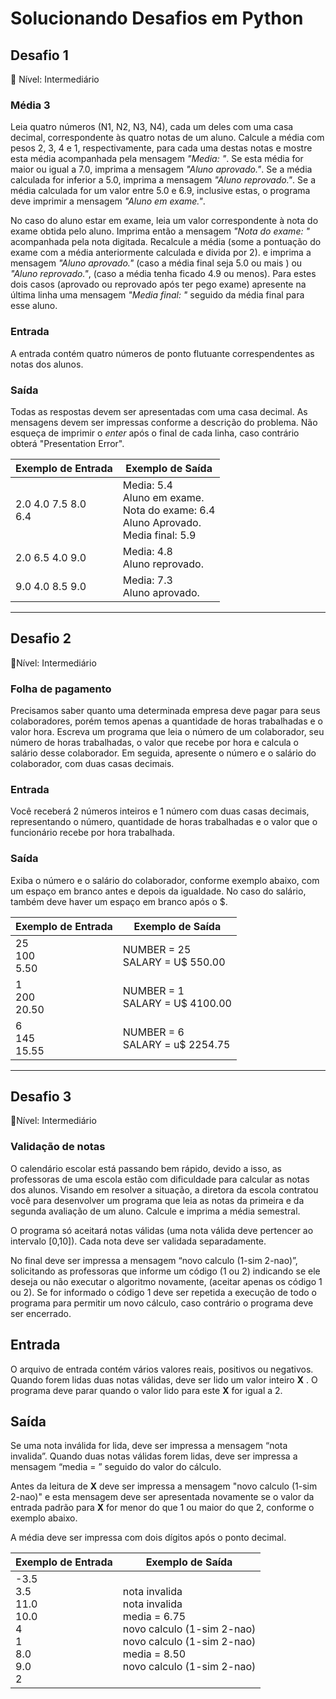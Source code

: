 # Solucionando Desafios em Python



## Desafio 1

🔴  Nível: Intermediário

### Média 3

Leia quatro números (N1, N2, N3, N4), cada um deles com uma casa decimal, correspondente às quatro notas de um aluno. Calcule a média com pesos 2, 3, 4 e 1, respectivamente, para cada uma destas notas e mostre esta média acompanhada pela mensagem *"Media: "*. Se esta média for maior ou igual a 7.0, imprima a mensagem *"Aluno aprovado."*. Se a média calculada for inferior a 5.0, imprima a mensagem *"Aluno reprovado."*. Se a média calculada for um valor entre 5.0 e 6.9, inclusive estas, o programa deve imprimir a mensagem *"Aluno em exame."*.

No caso do aluno estar em exame, leia um valor correspondente à nota do exame obtida pelo aluno. Imprima então a mensagem *"Nota do exame: "* acompanhada pela nota digitada. Recalcule a média (some a pontuação do exame com a média anteriormente calculada e divida por 2). e imprima a mensagem *"Aluno aprovado."* (caso a média final seja 5.0 ou mais ) ou *"Aluno reprovado."*, (caso a média tenha ficado 4.9 ou menos). Para estes dois casos (aprovado ou reprovado após ter pego exame) apresente na última linha uma mensagem *"Media final: "* seguido da média final para esse aluno.

### Entrada

A entrada contém quatro números de ponto flutuante correspendentes as notas dos alunos.

### Saída

Todas as respostas devem ser apresentadas com uma casa decimal. As mensagens devem ser impressas conforme a descrição do problema. Não esqueça de imprimir o *enter* após o final de cada linha, caso contrário obterá "Presentation Error".



| Exemplo de Entrada       | Exemplo de Saída                                             |
| ------------------------ | ------------------------------------------------------------ |
| 2.0 4.0 7.5 8.0<br />6.4 | Media: 5.4<br />Aluno em exame.<br />Nota do exame: 6.4<br />Aluno Aprovado.<br />Media final: 5.9 |
| 2.0 6.5 4.0 9.0          | Media: 4.8<br />Aluno reprovado.                             |
| 9.0 4.0 8.5 9.0          | Media: 7.3<br />Aluno aprovado.                              |



-------------------



## Desafio 2

:red_circle:Nível: Intermediário

### Folha de pagamento

Precisamos saber quanto uma determinada empresa deve pagar para seus colaboradores, porém temos apenas a quantidade de horas trabalhadas e o valor hora. Escreva um programa que leia o número de um colaborador, seu número de horas trabalhadas, o valor que recebe por hora e calcula o salário desse colaborador. Em seguida, apresente o número e o salário do colaborador, com duas casas decimais.

### Entrada

Você receberá 2 números inteiros e 1 número com duas casas decimais, representando o número, quantidade de horas trabalhadas e o valor que o funcionário recebe por hora trabalhada.

### Saída

Exiba o número e o salário do colaborador, conforme exemplo abaixo, com um espaço em branco antes e depois da igualdade. No caso do salário, também deve haver um espaço em branco após o $.

| Exemplo de Entrada    | Exemplo de Saída                    |
| --------------------- | ----------------------------------- |
| 25<br />100<br />5.50 | NUMBER = 25<br />SALARY = U$ 550.00 |
| 1<br />200<br />20.50 | NUMBER = 1<br />SALARY = U$ 4100.00 |
| 6<br />145<br />15.55 | NUMBER = 6<br />SALARY = u$ 2254.75 |

----------------



## Desafio 3

:red_circle:Nível: Intermediário

### Validação de notas

O calendário escolar está passando bem rápido, devido a isso, as professoras de uma escola estão com dificuldade para calcular as notas dos alunos. Visando em resolver a situação, a diretora da escola contratou você para desenvolver um programa que leia as notas da primeira e da segunda avaliação de um aluno. Calcule e imprima a média semestral.

O programa só aceitará notas válidas (uma nota válida deve pertencer ao intervalo [0,10]). Cada nota deve ser validada separadamente.

No final deve ser impressa a mensagem “novo calculo (1-sim 2-nao)”, solicitando as professoras que informe um código (1 ou 2) indicando se ele deseja ou não executar o algoritmo novamente, (aceitar apenas os código 1 ou 2). Se for informado o código 1 deve ser repetida a execução de todo o programa para permitir um novo cálculo, caso contrário o programa deve ser encerrado.

## Entrada

O arquivo de entrada contém vários valores reais, positivos ou negativos. Quando forem lidas duas notas válidas, deve ser lido um valor inteiro **X** . O programa deve parar quando o valor lido para este **X** for igual a 2.

## Saída

Se uma nota inválida for lida, deve ser impressa a mensagem “nota invalida”. Quando duas notas válidas forem lidas, deve ser impressa a mensagem “media = ” seguido do valor do cálculo.

Antes da leitura de **X** deve ser impressa a mensagem "novo calculo (1-sim 2-nao)" e esta mensagem deve ser apresentada novamente se o valor da entrada padrão para **X** for menor do que 1 ou maior do que 2, conforme o exemplo abaixo.

A média deve ser impressa com dois dígitos após o ponto decimal.

| Exemplo de Entrada                                           | Exemplo de Saída                                             |
| ------------------------------------------------------------ | ------------------------------------------------------------ |
| -3.5<br />3.5<br />11.0<br />10.0<br />4<br />1<br />8.0<br />9.0<br />2 | nota invalida<br />nota invalida<br />media = 6.75<br />novo calculo (1-sim 2-nao)<br />novo calculo (1-sim 2-nao)<br />media = 8.50<br />novo calculo (1-sim 2-nao) |